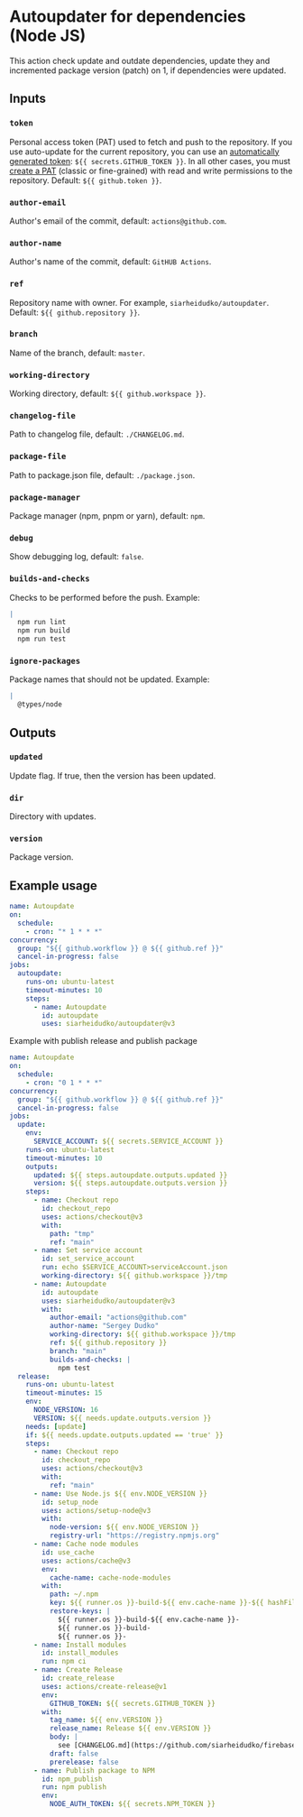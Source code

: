 # Autoupdater for dependencies (Node JS)

This action check update and outdate dependencies, update they and incremented package version (patch) on 1, if dependencies were updated.

## Inputs

### `token`

Personal access token (PAT) used to fetch and push to the repository.
If you use auto-update for the current repository, you can use an [automatically generated token](https://docs.github.com/en/actions/security-guides/automatic-token-authentication): `${{ secrets.GITHUB_TOKEN }}`.
In all other cases, you must [create a PAT](https://github.com/settings/tokens) (classic or fine-grained) with read and write permissions to the repository. Default: `${{ github.token }}`.

### `author-email`

Author's email of the commit, default: `actions@github.com`.

### `author-name`

Author's name of the commit, default: `GitHUB Actions`.

### `ref`

Repository name with owner. For example, `siarheidudko/autoupdater`. Default: `${{ github.repository }}`.

### `branch`

Name of the branch, default: `master`.

### `working-directory`

Working directory, default: `${{ github.workspace }}`.

### `changelog-file`

Path to changelog file, default: `./CHANGELOG.md`.

### `package-file`

Path to package.json file, default: `./package.json`.

### `package-manager`

Package manager (npm, pnpm or yarn), default: `npm`.

### `debug`

Show debugging log, default: `false`.

### `builds-and-checks`

Checks to be performed before the push.
Example:

```yaml
|
  npm run lint
  npm run build
  npm run test
```

### `ignore-packages`

Package names that should not be updated.
Example:

```yaml
|
  @types/node
```

## Outputs

### `updated`

Update flag. If true, then the version has been updated.

### `dir`

Directory with updates.

### `version`

Package version.

## Example usage

```yaml
name: Autoupdate
on:
  schedule:
    - cron: "* 1 * * *"
concurrency:
  group: "${{ github.workflow }} @ ${{ github.ref }}"
  cancel-in-progress: false
jobs:
  autoupdate:
    runs-on: ubuntu-latest
    timeout-minutes: 10
    steps:
      - name: Autoupdate
        id: autoupdate
        uses: siarheidudko/autoupdater@v3
```

Example with publish release and publish package

```yaml
name: Autoupdate
on:
  schedule:
    - cron: "0 1 * * *"
concurrency:
  group: "${{ github.workflow }} @ ${{ github.ref }}"
  cancel-in-progress: false
jobs:
  update:
    env:
      SERVICE_ACCOUNT: ${{ secrets.SERVICE_ACCOUNT }}
    runs-on: ubuntu-latest
    timeout-minutes: 10
    outputs:
      updated: ${{ steps.autoupdate.outputs.updated }}
      version: ${{ steps.autoupdate.outputs.version }}
    steps:
      - name: Сheckout repo
        id: checkout_repo
        uses: actions/checkout@v3
        with:
          path: "tmp"
          ref: "main"
      - name: Set service account
        id: set_service_account
        run: echo $SERVICE_ACCOUNT>serviceAccount.json
        working-directory: ${{ github.workspace }}/tmp
      - name: Autoupdate
        id: autoupdate
        uses: siarheidudko/autoupdater@v3
        with:
          author-email: "actions@github.com"
          author-name: "Sergey Dudko"
          working-directory: ${{ github.workspace }}/tmp
          ref: ${{ github.repository }}
          branch: "main"
          builds-and-checks: |
            npm test
  release:
    runs-on: ubuntu-latest
    timeout-minutes: 15
    env:
      NODE_VERSION: 16
      VERSION: ${{ needs.update.outputs.version }}
    needs: [update]
    if: ${{ needs.update.outputs.updated == 'true' }}
    steps:
      - name: Сheckout repo
        id: checkout_repo
        uses: actions/checkout@v3
        with:
          ref: "main"
      - name: Use Node.js ${{ env.NODE_VERSION }}
        id: setup_node
        uses: actions/setup-node@v3
        with:
          node-version: ${{ env.NODE_VERSION }}
          registry-url: "https://registry.npmjs.org"
      - name: Cache node modules
        id: use_cache
        uses: actions/cache@v3
        env:
          cache-name: cache-node-modules
        with:
          path: ~/.npm
          key: ${{ runner.os }}-build-${{ env.cache-name }}-${{ hashFiles('**/package-lock.json') }}
          restore-keys: |
            ${{ runner.os }}-build-${{ env.cache-name }}-
            ${{ runner.os }}-build-
            ${{ runner.os }}-
      - name: Install modules
        id: install_modules
        run: npm ci
      - name: Create Release
        id: create_release
        uses: actions/create-release@v1
        env:
          GITHUB_TOKEN: ${{ secrets.GITHUB_TOKEN }}
        with:
          tag_name: ${{ env.VERSION }}
          release_name: Release ${{ env.VERSION }}
          body: |
            see [CHANGELOG.md](https://github.com/siarheidudko/firebase-admin-cli/blob/main/CHANGELOG.md)
          draft: false
          prerelease: false
      - name: Publish package to NPM
        id: npm_publish
        run: npm publish
        env:
          NODE_AUTH_TOKEN: ${{ secrets.NPM_TOKEN }}
```
